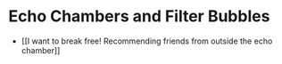 # Echo Chambers and Filter Bubbles

- [[I want to break free! Recommending friends from outside the echo chamber]]
